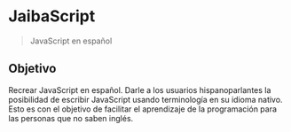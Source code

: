 # JaibaScript
> JavaScript en español

## Objetivo

Recrear JavaScript en español. Darle a los usuarios hispanoparlantes la posibilidad de escribir JavaScript usando terminología en su idioma nativo. Esto es con el objetivo de facilitar el aprendizaje de la programación para las personas que no saben inglés.

